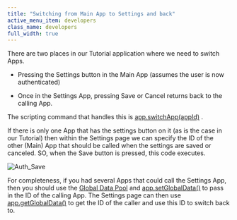 ```yaml
---
title: "Switching from Main App to Settings and back"
active_menu_item: developers
class_name: developers
full_width: true
---
```



There are two places in our Tutorial application where we need to switch Apps.

 - Pressing the Settings button in the Main App (assumes the user is now authenticated)

 - Once in the Settings App, pressing Save or Cancel returns back to the calling App.

The scripting command that handles this is [app.switchApp(appId)](/developers/user-guide/scripting-apis/client-api/app-functions/switchapp) .

If there is only one App that has the settings button on it (as is the case in our Tutorial) then within the Settings page we can specify the ID of the other (Main) App that should be called when the settings are saved or canceled. SO, when the Save button is pressed, this code executes.

![Auth\_Save](/img/docs/auth_save.zoom95.png)

For completeness, if you had several Apps that could call the Settings App, then you should use the [Global Data Pool](/developers/user-guide/scripting-apis/client-api/global-data-pool-functions/) and [app.setGlobalData()](/developers/user-guide/scripting-apis/client-api/global-data-pool-functions/setglobaldata) to pass in the ID of the calling App. The Settings page can then use [app.getGlobalData()](/developers/user-guide/scripting-apis/client-api/global-data-pool-functions/getglobaldata) to get the ID of the caller and use this ID to switch back to.

